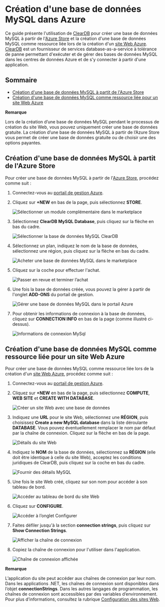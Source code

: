 # Création d'une base de données MySQL dans Azure

Ce guide présente l'utilisation de [ClearDB][1] pour créer une base de
données MySQL à partir de l'[Azure Store](/en-us/store/overview/) et la
création d'une base de données MySQL comme ressource liée lors de la
création d'un [site Web Azure](/en-us/manage/services/web-sites/).
[ClearDB][1] est un fournisseur de services database-as-a-service à
tolérance de panne permettant d'exécuter et de gérer des bases de
données MySQL dans les centres de données Azure et de s'y connecter à
partir d'une application.
## Sommaire

* [Création d'une base de données MySQL à partit de l'Azure
  Store](#CreateFromStore)
* [Création d'une base de données MySQL comme ressource liée pour un
  site Web Azure](#CreateForWebSite)

 
<div  class="dev-callout"> 
<b>Remarque</b> 
<p>Lors de la création d’une base de données MySQL pendant le processus de création du site Web, vous pouvez uniquement créer une base de données gratuite. La création d’une base de données MySQL à partir de l’Azure Store vous permet de créer une base de données gratuite ou de choisir une des options payantes.</p> 
</div>

 <h2><a  id="CreateFromStore" ></a>Création d'une base de données MySQL à partit de l'Azure Store</h2>


Pour créer une base de données MySQL à partir de l'[Azure
Store](/en-us/store/overview/), procédez comme suit :

1.  Connectez-vous au [portail de gestion Azure][2].
2.  Cliquez sur **+NEW** en bas de la page, puis sélectionnez **STORE**.
    
    ![Sélectionner un module complémentaire dans le
    marketplace](./media/create-mysql-db/select-store.png)

3.  Sélectionnez **ClearDB MySQL Database**, puis cliquez sur la flèche
    en bas du cadre.
    
    ![Sélectionner la base de données MySQL
    ClearDB](./media/create-mysql-db/select-cleardb-mysql.png)

4.  Sélectionnez un plan, indiquez le nom de la base de données,
    sélectionnez une région, puis cliquez sur la flèche en bas du cadre.
    
    ![Acheter une base de données MySQL dans le
    marketplace](./media/create-mysql-db/purchase-mysql.png)

5.  Cliquez sur la coche pour effectuer l'achat.
    
    ![Passer en revue et terminer
    l’achat](./media/create-mysql-db/complete-mysql-purchase.png)

6.  Une fois la base de données créée, vous pouvez la gérer à partir de
    l'onglet **ADD-ONS** du portail de gestion.
    
    ![Gérer une base de données MySQL dans le portail
    Azure](./media/create-mysql-db/manage-mysql-add-on.png)

7.  Pour obtenir les informations de connexion à la base de données,
    cliquez sur **CONNECTION INFO** en bas de la page (comme illustré
    ci-dessus).
    
    ![Informations de connexion
    MySql](./media/create-mysql-db/mysql-conn-info.png)

<h2><a  id="CreateForWebSite" ></a>Création d'une base de données MySQL comme ressource liée pour un site Web Azure</h2>


Pour créer une base de données MySQL comme ressource liée lors de la
création d'un [site Web Azure](/en-us/manage/services/web-sites/),
procédez comme suit :

1.  Connectez-vous au [portail de gestion Azure][2].
2.  Cliquez sur **+NEW** en bas de la page, puis sélectionnez
    **COMPUTE**, **WEB SITE** et **CREATE WITH DATABASE**.
    
    ![Créer un site Web avec une base de
    données](./media/create-mysql-db/custom_create.png)

3.  Indiquez une **URL** pour le site Web, sélectionnez une **RÉGION**,
    puis choisissez **Create a new MySQL database** dans la liste
    déroulante **DATABASE**. Vous pouvez éventuellement remplacer le nom
    par défaut par la chaîne de connexion. Cliquez sur la flèche en bas
    de la page.
    
    ![Détails du site
    Web](./media/create-mysql-db/provide-website-details.png)

4.  Indiquez le **NOM** de la base de données, sélectionnez sa
    **RÉGION** (elle doit être identique à celle du site Web), acceptez
    les conditions juridiques de ClearDB, puis cliquez sur la coche en
    bas du cadre.
    
    ![Fournir des détails
    MySQL](./media/create-mysql-db/provide-mysql-details.png)

5.  Une fois le site Web créé, cliquez sur son nom pour accéder à son
    tableau de bord.
    
    ![Accéder au tableau de bord du site
    Web](./media/create-mysql-db/go-to-website-dashboard.png)

6.  Cliquez sur **CONFIGURE**.
    
    ![Accéder à l’onglet
    Configurer](./media/create-mysql-db/go-to-configure-tab.png)

7.  Faites défiler jusqu'à la section **connection strings**, puis
    cliquez sur **Show Connection Strings**.
    
    ![Afficher la chaîne de
    connexion](./media/create-mysql-db/show-conn-string.png)

8.  Copiez la chaîne de connexion pour l'utiliser dans l'application.
    
    ![Chaîne de connexion
    affichée](./media/create-mysql-db/shown-conn-string.png)

 
<div  class="dev-callout"> 
<b>Remarque</b> 
<p>L’application du site peut accéder aux chaînes de connexion par leur nom. Dans les applications .NET, les chaînes de connexion sont disponibles dans l’objet <b>connectionStrings</b>. Dans les autres langages de programmation, les chaînes de connexion sont accessibles par des variables d’environnement. Pour plus d’informations, consultez la rubrique <a  href="/en-us/manage/services/web-sites/how-to-configure-websites/">Configuration des sites Web</a>.</p> 
</div>

 

[1]: http://www.cleardb.com/
[2]: http://manage.windowsazure.com
